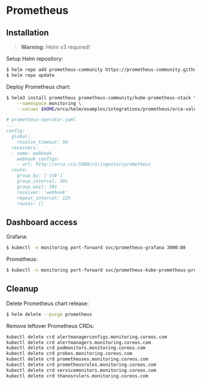 # Prometheus

## Installation

> **Warning:** Helm v3 required!

Setup Helm repository:

```bash
$ helm repo add prometheus-community https://prometheus-community.github.io/helm-charts
$ helm repo update
```

Deploy Prometheus chart:

```bash
$ helm3 install prometheus prometheus-community/kube-prometheus-stack \
    --namespace monitoring \
    --values $HOME/orca/helm/examples/integrations/prometheus/orca-values.yaml
```

```yaml
# prometheus-operator.yaml
...
config:
  global:
    resolve_timeout: 5m
  receivers:
  - name: webhook
    webhook_configs:
    - url: http://orca.rca:5000/v1/ingestor/prometheus
  route:
    group_by: ['job']
    group_interval: 30s
    group_wait: 30s
    receiver: 'webhook'
    repeat_interval: 12h
    routes: []
```

## Dashboard access

Grafana:

```bash
$ kubectl -n monitoring port-forward svc/prometheus-grafana 3000:80
```

Prometheus:

```bash
$ kubectl -n monitoring port-forward svc/prometheus-kube-prometheus-prometheus 9090
```

## Cleanup

Delete Prometheus chart release:

```bash
$ helm delete --purge prometheus
```

Remove leftover Prometheus CRDs:

```bash
kubectl delete crd alertmanagerconfigs.monitoring.coreos.com
kubectl delete crd alertmanagers.monitoring.coreos.com
kubectl delete crd podmonitors.monitoring.coreos.com
kubectl delete crd probes.monitoring.coreos.com
kubectl delete crd prometheuses.monitoring.coreos.com
kubectl delete crd prometheusrules.monitoring.coreos.com
kubectl delete crd servicemonitors.monitoring.coreos.com
kubectl delete crd thanosrulers.monitoring.coreos.com
```
